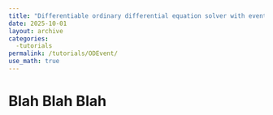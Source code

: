 ```yaml
---
title: "Differentiable ordinary differential equation solver with events in JAX"
date: 2025-10-01
layout: archive
categories: 
  -tutorials
permalink: /tutorials/ODEvent/
use_math: true
---
```


# Blah Blah Blah